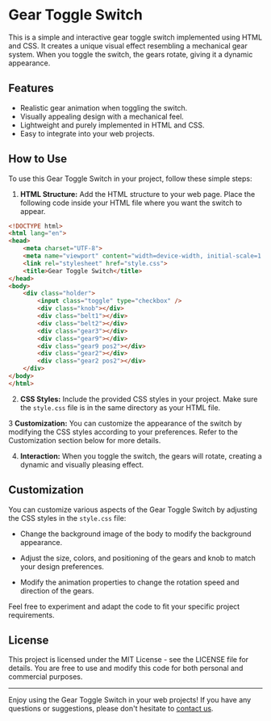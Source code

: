 # Gear Toggle Switch
This is a simple and interactive gear toggle switch implemented using HTML and CSS. It creates a unique visual effect resembling a mechanical gear system. When you toggle the switch, the gears rotate, giving it a dynamic appearance.

## Features
* Realistic gear animation when toggling the switch.
* Visually appealing design with a mechanical feel.
* Lightweight and purely implemented in HTML and CSS.
* Easy to integrate into your web projects.
  
## How to Use
To use this Gear Toggle Switch in your project, follow these simple steps:

1. <b>HTML Structure:</b> Add the HTML structure to your web page. Place the following code inside your HTML file where you want the switch to appear.

```html
<!DOCTYPE html>
<html lang="en">
<head>
    <meta charset="UTF-8">
    <meta name="viewport" content="width=device-width, initial-scale=1.0">
    <link rel="stylesheet" href="style.css">
    <title>Gear Toggle Switch</title>
</head>
<body>
    <div class="holder">
        <input class="toggle" type="checkbox" />
        <div class="knob"></div>
        <div class="belt1"></div>
        <div class="belt2"></div>
        <div class="gear3"></div>
        <div class="gear9"></div>
        <div class="gear9 pos2"></div>
        <div class="gear2"></div>
        <div class="gear2 pos2"></div>
    </div>
</body>
</html>
```
2. <b>CSS Styles:</b> Include the provided CSS styles in your project. Make sure the `style.css` file is in the same directory as your HTML file.

3 <b>Customization:</b> You can customize the appearance of the switch by modifying the CSS styles according to your preferences. Refer to the Customization section below for more details.

4. <b>Interaction:</b> When you toggle the switch, the gears will rotate, creating a dynamic and visually pleasing effect.

## Customization
You can customize various aspects of the Gear Toggle Switch by adjusting the CSS styles in the `style.css` file:

* Change the background image of the body to modify the background appearance.

* Adjust the size, colors, and positioning of the gears and knob to match your design preferences.

* Modify the animation properties to change the rotation speed and direction of the gears.

Feel free to experiment and adapt the code to fit your specific project requirements.

## License
This project is licensed under the MIT License - see the LICENSE file for details. You are free to use and modify this code for both personal and commercial purposes.
<hr>

Enjoy using the Gear Toggle Switch in your web projects! If you have any questions or suggestions, please don't hesitate to <a href="https://api.whatsapp.com/send?phone=+917586073575&text=Hello%20Aarzoo!">contact us</a>.
